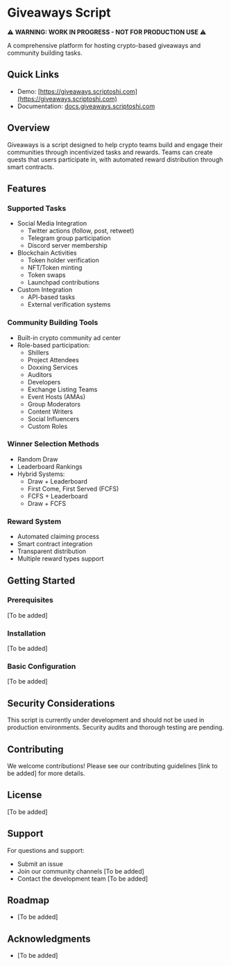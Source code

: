 # Giveaways Script

⚠️ **WARNING: WORK IN PROGRESS - NOT FOR PRODUCTION USE** ⚠️

A comprehensive platform for hosting crypto-based giveaways and community building tasks.

## Quick Links

-   Demo: [https://giveaways.scriptoshi.com](https://giveaways.scriptoshi.com)
-   Documentation: [docs.giveaways.scriptoshi.com](https://docs.giveaways.scriptoshi.com)

## Overview

Giveaways is a script designed to help crypto teams build and engage their communities through incentivized tasks and rewards. Teams can create quests that users participate in, with automated reward distribution through smart contracts.

## Features

### Supported Tasks

-   Social Media Integration
    -   Twitter actions (follow, post, retweet)
    -   Telegram group participation
    -   Discord server membership
-   Blockchain Activities
    -   Token holder verification
    -   NFT/Token minting
    -   Token swaps
    -   Launchpad contributions
-   Custom Integration
    -   API-based tasks
    -   External verification systems

### Community Building Tools

-   Built-in crypto community ad center
-   Role-based participation:
    -   Shillers
    -   Project Attendees
    -   Doxxing Services
    -   Auditors
    -   Developers
    -   Exchange Listing Teams
    -   Event Hosts (AMAs)
    -   Group Moderators
    -   Content Writers
    -   Social Influencers
    -   Custom Roles

### Winner Selection Methods

-   Random Draw
-   Leaderboard Rankings
-   Hybrid Systems:
    -   Draw + Leaderboard
    -   First Come, First Served (FCFS)
    -   FCFS + Leaderboard
    -   Draw + FCFS

### Reward System

-   Automated claiming process
-   Smart contract integration
-   Transparent distribution
-   Multiple reward types support

## Getting Started

### Prerequisites

[To be added]

### Installation

[To be added]

### Basic Configuration

[To be added]

## Security Considerations

This script is currently under development and should not be used in production environments. Security audits and thorough testing are pending.

## Contributing

We welcome contributions! Please see our contributing guidelines [link to be added] for more details.

## License

[To be added]

## Support

For questions and support:

-   Submit an issue
-   Join our community channels [To be added]
-   Contact the development team [To be added]

## Roadmap

-   [To be added]

## Acknowledgments

-   [To be added]
